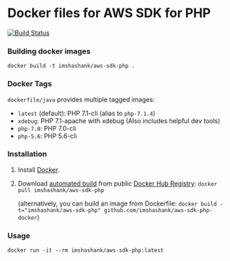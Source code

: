 # Docker files for AWS SDK for PHP

[![Build Status](https://img.shields.io/travis/aws/aws-sdk-php.svg?style=flat)](https://travis-ci.org/imshashank/aws-sdk-php-docker)

### Building docker images

```
docker build -t imshashank/aws-sdk-php .
```

### Docker Tags

`dockerfile/java` provides multiple tagged images:

* `latest` (default): PHP 7.1-cli (alias to `php-7.1.4`)
* `xdebug`: PHP 7.1-apache with xdebug (Also includes helpful dev tools)
* `php-7.0`: PHP 7.0-cli
* `php-5.6`: PHP 5.6-cli

### Installation

1. Install [Docker](https://www.docker.com/).

2. Download [automated build](https://registry.hub.docker.com/u/dockerfile/imshashank/aws-sdk-php) from public [Docker Hub Registry](https://registry.hub.docker.com/): `docker pull imshashank/aws-sdk-php`

   (alternatively, you can build an image from Dockerfile: `docker build -t="imshashank/aws-sdk-php" github.com/imshashank/aws-sdk-php-docker`)


### Usage

    docker run -it --rm imshashank/aws-sdk-php:latest
